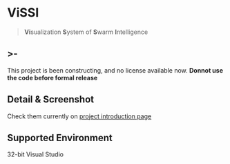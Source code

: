 # ViSSI
>**Vi**sualization **S**ystem of **S**warm **I**ntelligence

## >-
This project is been constructing, and no license available now. 
**Donnot use the code before formal release**

## Detail & Screenshot
Check them currently on [project introduction page](http://perthblank.github.io/post.html?targ=vissi)

## Supported Environment
32-bit Visual Studio
